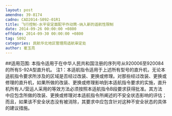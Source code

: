 ```yaml
---
layout: post
amendno: 39-8174
cadno: CAD2014-S092-01R1
title: 飞行控制-水平安定面配平作动筒-纳入新的适航性限制
date: 2014-09-26 00:00:00 +0800
effdate: 2014-09-30 00:00:00 +0800
tag: S092
categories: 民航华北地区管理局适航审定处
author: 崔玉亮
---
```


##适用范围:
本指令适用于在中华人民共和国注册的序列号从920006至920084的所有S-92A型直升机。
注1：本适航指令适用于上述所有型号的直升机，无论本适航指令要求所涉及的区域是否经过改装、更换或修理。对那些经过改装、更换或修理的直升机，如果所做的改装、更换或修理影响到本适航指令要求的实施，直升机所有人/营运人采用的等效方法必须按照本适航指令B段要求获得批准。其方法中应包含所做的改装、更换或修理对本适航指令所阐述的不安全状态影响的评估；而且，如果该不安全状态没有被消除，其要求中应包含针对这种不安全状态的具体的建议措施。

